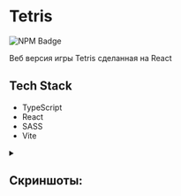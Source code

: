 # Tetris

<p>
    <img alt="NPM Badge" src="https://img.shields.io/badge/v10.2.3-green?label=npm&color=blue">
</p>

<p>
    Веб версия игры Tetris сделанная на React
</p>

## Tech Stack
- TypeScript
- React
- SASS
- Vite


<details><summary><h2>Скриншоты:</h2></summary>
![Start Game](https://github.com/vlagris/tetris/blob/main/screenshots/main.jpg)
